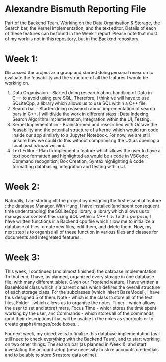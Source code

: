 # Alexandre Bismuth Reporting File

Part of the Backend Team. Working on the Data Organisation & Storage, the Search bar, the Kernel implementation, and the text editor. Details of each of these features can be found in the Week 1 report. Please note that most of my work is not in this repository, but in the Backend repository. 

# Week 1:

Discussed the project as a group and started doing personal research to evaluate the feasability and the structure of all the features I would be working on.

1. Data Organisaion - Started doing research about handling of Data in C++ to avoid using pure SQL. Therefore, I think we will have to use SQLiteCpp, a library which allows us to use SQL within a C++ file.
2. Search bar - Started doing reasearch about implementation of search bars in C++. I will divide the work in different steps : Data Indexing, Search Algorithm Implementation, Integration within the UI, Testing.
3. Kernel Implementation - Brainstormed and researched with Octave the feasability and the potential structure of a kernel which would run code inside our app similarly to a Jupyter Notebook. For now, we are still unsure how we could do this without comprimising the UX as opening a local host is inconvenient.
4. Text Editor - Plan to implement a feature which allows the user to have a text box formatted and highlighted as would be a code in VSCode: Command recognition, Box Creation, Syntax highlighting & code formatting databasing, integration and testing within UI.

# Week 2:

Naturally, I am starting off the project by designing the first essential feature : the database Manager. With Hung, I have installed (and spent consequent time understanding) the SQLiteCpp library, a library which allows us to manage our content files using SQL within a C++ file. To this purpose, I have written functions in a Backend cpp file which allow me to initialize a database of files, create new files, edit them, and delete them. Now, my next step is to organise all of these function in various files and classes for documents and integreated features.

# Week 3:

This week, I continued (and almost finished) the database implementation. To that end, I have, as planned, organized every storage in one database file, with many different tables. Given our Frontend feature, I have written a BaseModel class which is a parent class which defines the overall structure of each storage class. For the subclasses (which inherit BaseModel), I have thus designed 5 of them. Note - which is the class to store all of the text files, Folder - which allows us to organise the notes, Timer - which allows the user to set and store timers, Focus Time - which stores the time spent working by the user, and Commands - which stores all of the commands (and their descriptions) that will be usable in the notes as shortcuts or to create graphs/images/code boxes...

For next week, my objective is to finalize this database implementation (as I still need to check everything with the Backend Team), and to start working on two other things. The search bar (as planned in Week 1), and start investating the account setup (new necessity to store accounts credentials and to be able to store & restore data online).
